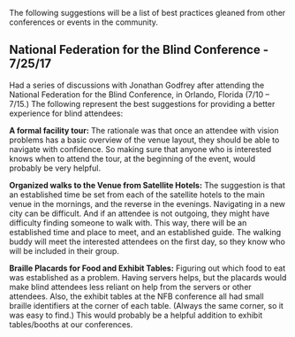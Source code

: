 The following suggestions will be a list of best practices gleaned from other conferences or events in the community.  

## National Federation for the Blind Conference - 7/25/17    

Had a series of discussions with Jonathan Godfrey after attending the National Federation for the Blind Conference, in Orlando, Florida (7/10 – 7/15.) The following represent the best suggestions for providing a better experience for blind attendees:  

**A formal facility tour:** The rationale was that once an attendee with vision problems has a basic overview of the venue layout, they should be able to navigate with confidence. So making sure that anyone who is interested knows when to attend the tour, at the beginning of the event, would probably be very helpful.  

**Organized walks to the Venue from Satellite Hotels:** The suggestion is that an established time be set from each of the satellite hotels to the main venue in the mornings, and the reverse in the evenings. Navigating in a new city can be difficult. And if an attendee is not outgoing, they might have difficulty finding someone to walk with. This way, there will be an established time and place to meet, and an established guide. The walking buddy will meet the interested attendees on the first day, so they know who will be included in their group.  

**Braille Placards for Food and Exhibit Tables:** Figuring out which food to eat was established as a problem. Having servers helps, but the placards would make blind attendees less reliant on help from the servers or other attendees. Also, the exhibit tables at the NFB conference all had small braille identifiers at the corner of each table. (Always the same corner, so it was easy to find.)  This would probably be a helpful addition to exhibit tables/booths at our conferences.  

